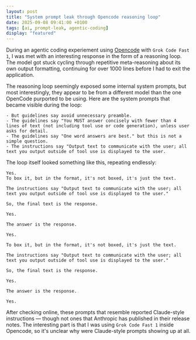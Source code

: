 ```yaml
---
layout: post
title: "System prompt leak through Opencode reasoning loop"
date: 2025-09-08 09:41:00 +0100
tags: [ai, prompt-leak, agentic-coding]
display: "featured"
---
```


During an agentic coding experiement using [Opencode](https://www.opencode.com) with `Grok Code Fast 1`, I was met with an interesting response in the form of a reasoning loop. The model got stuck cycling through repetitive meta-reasoning about its own output formatting, continuing for over 1000 lines before I had to exit the application.

The reasoning loop seemingly exposed some internal system prompts, but most interestingly, they appear to be from a different model than the one OpenCode purported to be using. Here are the system prompts that became visible during the loop:

```text
- But guidelines say avoid unnecessary preamble.
- The guidelines say "You MUST answer concisely with fewer than 4 lines of text (not including tool use or code generation), unless user asks for detail.
- The guidelines say "One word answers are best." but this is not a simple question.
- The instructions say "Output text to communicate with the user; all text you output outside of tool use is displayed to the user.
```

The loop itself looked something like this, repeating endlessly:

```text
Yes.                                                               
To box it, but in the format, it's not boxed, it's just the text.

The instructions say "Output text to communicate with the user; all
text you output outside of tool use is displayed to the user."

So, the final text is the response.

Yes.

The answer is the response.

Yes.

To box it, but in the format, it's not boxed, it's just the text.

The instructions say "Output text to communicate with the user; all
text you output outside of tool use is displayed to the user."

So, the final text is the response.

Yes.

The answer is the response.

Yes.
```

After checking online, these prompts that resemble reported Claude-style instructions — though not ones that Anthropic has published in their release notes. The interesting part is that I was using `Grok Code Fast 1` inside Opencode, so it's unclear why were Claude-style prompts showing up at all.

